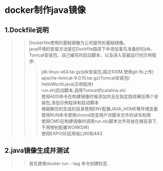 # docker制作java镜像
## 1.Dockfile说明
>>Dockerfile使用的基础镜像为公司提供的基础镜像。<br>
>>java环境的安装方法是在Dockfile路径下中添加事先准备好的jdk、Tomcat安装包、自己编写的启动脚本、以及进入容器运行的示例程序:<br>
>>>jdk-linux-x64.tar.gz(jdk安装包,超过100M,使用git lfs上传)<br>
>>>apache-tomcat-9.0.10.tar.gz(Tomcat安装包)<br>
>>>HelloWorld.java(示例程序)<br>
>>>run.sh(启动脚本,调用Tomcat的catalina.sh)<br>
>>使用ADD命令在构建镜像时候添加并且在指定路径解压两个安装包,添加示例程序和启动脚本<br>
>>根据解压的生成的目录使用ENV配置JAVA_HOME等环境变量<br>
>>使用RUN命令使用chomd改变用户对脚本文件的读写权限<br>
>>使用CMD在构建镜像时调用run.sh(脚本文件存放在根目录下,不用特别配置WORKDIR)<br>
>>使用EXPOSE启用端口80和443<br>
## 2.java镜像生成并测试
>>首先使用docker run --tag 命令创建标签.
